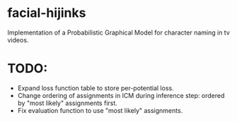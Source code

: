 # facial-hijinks
Implementation of a Probabilistic Graphical Model for character naming in tv videos.

# TODO:
- Expand loss function table to store per-potential loss.
- Change ordering of assignments in ICM during inference step: ordered by "most likely" assignments first.
- Fix evaluation function to use "most likely" assignments.
